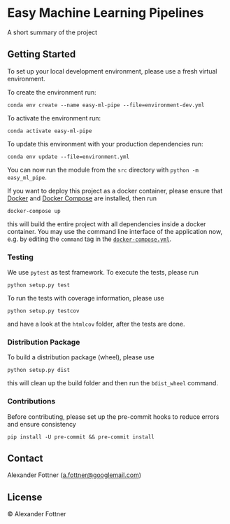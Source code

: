# Easy Machine Learning Pipelines

A short summary of the project

## Getting Started

To set up your local development environment, please use a fresh virtual environment.

To create the environment run:

    conda env create --name easy-ml-pipe --file=environment-dev.yml

To activate the environment run:

    conda activate easy-ml-pipe

To update this environment with your production dependencies run:

    conda env update --file=environment.yml

You can now run the module from the `src` directory with `python -m easy_ml_pipe`.

If you want to deploy this project as a docker container, please ensure that [Docker](https://docs.docker.com/install/) and [Docker Compose](https://docs.docker.com/compose/install/) are installed, then run

    docker-compose up

this will build the entire project with all dependencies inside a docker container. You may use the command line interface of the application now, e.g. by editing the `command` tag in the [`docker-compose.yml`](./docker-compose.yml).

### Testing

We use `pytest` as test framework. To execute the tests, please run

    python setup.py test

To run the tests with coverage information, please use

    python setup.py testcov

and have a look at the `htmlcov` folder, after the tests are done.

### Distribution Package

To build a distribution package (wheel), please use

    python setup.py dist

this will clean up the build folder and then run the `bdist_wheel` command.

### Contributions

Before contributing, please set up the pre-commit hooks to reduce errors and ensure consistency

    pip install -U pre-commit && pre-commit install

## Contact

Alexander Fottner (a.fottner@googlemail.com)

## License

© Alexander Fottner
